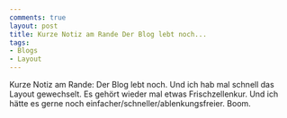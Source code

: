 ```yaml
---
comments: true
layout: post
title: Kurze Notiz am Rande Der Blog lebt noch...
tags:
- Blogs
- Layout
---
```

Kurze Notiz am Rande: Der Blog lebt noch. Und ich hab mal schnell das Layout gewechselt. Es gehört wieder mal etwas Frischzellenkur. Und ich hätte es gerne noch einfacher/schneller/ablenkungsfreier. Boom.
